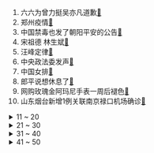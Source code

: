 1. 六六为曾力挺吴亦凡道歉[:link:](https://s.weibo.com/weibo?q=%23六六为曾力挺吴亦凡道歉%23&Refer=top)
2. 郑州疫情[:link:](https://s.weibo.com/weibo?q=%23郑州疫情%23&Refer=top)
3. 中国禁毒也发了朝阳平安的公告[:link:](https://s.weibo.com/weibo?q=%23中国禁毒也发了朝阳平安的公告%23&Refer=top)
4. 宋祖德 林生斌[:link:](https://s.weibo.com/weibo?q=%23宋祖德%20林生斌%23&Refer=top)
5. 汪峰定律[:link:](https://s.weibo.com/weibo?q=%23汪峰定律%23&Refer=top)
6. 中央政法委发声[:link:](https://s.weibo.com/weibo?q=%23中央政法委发声%23&Refer=top)
7. 中国女排[:link:](https://s.weibo.com/weibo?q=%23中国女排%23&Refer=top)
8. 郎平说想休息了[:link:](https://s.weibo.com/weibo?q=%23郎平说想休息了%23&Refer=top)
9. 网购玫瑰金阿玛尼手表一周后褪色[:link:](https://s.weibo.com/weibo?q=%23网购玫瑰金阿玛尼手表一周后褪色%23&Refer=top)
10. 山东烟台新增1例关联南京禄口机场确诊[:link:](https://s.weibo.com/weibo?q=%23山东烟台新增1例关联南京禄口机场确诊%23&Refer=top)
<details>
<summary>11 ~ 20</summary>

11. 中国女排3比0战胜意大利[:link:](https://s.weibo.com/weibo?q=%23中国女排3比0战胜意大利%23&Refer=top)
12. 吴亦凡被刑拘将承担哪些法律责任[:link:](https://s.weibo.com/weibo?q=%23吴亦凡被刑拘将承担哪些法律责任%23&Refer=top)
13. 丁程鑫被北京电影学院录取[:link:](https://s.weibo.com/weibo?q=%23丁程鑫被北京电影学院录取%23&Refer=top)
14. 郎平赛后哽咽[:link:](https://s.weibo.com/weibo?q=%23郎平赛后哽咽%23&Refer=top)
15. 南京疫情[:link:](https://s.weibo.com/weibo?q=%23南京疫情%23&Refer=top)
16. 致敬人民子弟兵[:link:](https://s.weibo.com/weibo?q=%23致敬人民子弟兵%23&Refer=top)
17. 脱粉[:link:](https://s.weibo.com/weibo?q=%23脱粉%23&Refer=top)
18. elle[:link:](https://s.weibo.com/weibo?q=%23elle%23&Refer=top)
19. 人民日报评吴亦凡被刑拘[:link:](https://s.weibo.com/weibo?q=%23人民日报评吴亦凡被刑拘%23&Refer=top)
20. 郎平说她负主要责任[:link:](https://s.weibo.com/weibo?q=%23郎平说她负主要责任%23&Refer=top)
</details>
<details>
<summary>21 ~ 30</summary>

21. 中国人民解放军建军94周年[:link:](https://s.weibo.com/weibo?q=%23中国人民解放军建军94周年%23&Refer=top)
22. 周震南像极了吃瓜时的我[:link:](https://s.weibo.com/weibo?q=%23周震南像极了吃瓜时的我%23&Refer=top)
23. 肖战工作室发文[:link:](https://s.weibo.com/weibo?q=%23肖战工作室发文%23&Refer=top)
24. 吴亦凡被刑拘[:link:](https://s.weibo.com/weibo?q=%23吴亦凡被刑拘%23&Refer=top)
25. 金晨丑衣服收割机[:link:](https://s.weibo.com/weibo?q=%23金晨丑衣服收割机%23&Refer=top)
26. 毛不易追剧十级学者[:link:](https://s.weibo.com/weibo?q=%23毛不易追剧十级学者%23&Refer=top)
27. 张雨绮 我不想做姐姐[:link:](https://s.weibo.com/weibo?q=%23张雨绮%20我不想做姐姐%23&Refer=top)
28. 中国21金暂列奖牌榜第一[:link:](https://s.weibo.com/weibo?q=%23中国21金暂列奖牌榜第一%23&Refer=top)
29. 吴亦凡涉嫌强奸罪[:link:](https://s.weibo.com/weibo?q=%23吴亦凡涉嫌强奸罪%23&Refer=top)
30. 扬州周边20个高速出入口关闭[:link:](https://s.weibo.com/weibo?q=%23扬州周边20个高速出入口关闭%23&Refer=top)
</details>
<details>
<summary>31 ~ 40</summary>

31. 张常宁暴扣[:link:](https://s.weibo.com/weibo?q=%23张常宁暴扣%23&Refer=top)
32. 重庆人回家的路有多难[:link:](https://s.weibo.com/weibo?q=%23重庆人回家的路有多难%23&Refer=top)
33. 李子璇只爱五险一金[:link:](https://s.weibo.com/weibo?q=%23李子璇只爱五险一金%23&Refer=top)
34. 落马副校长单次买衣服消费20万元[:link:](https://s.weibo.com/weibo?q=%23落马副校长单次买衣服消费20万元%23&Refer=top)
35. 张天爱发文告别姐妹俱乐部[:link:](https://s.weibo.com/weibo?q=%23张天爱发文告别姐妹俱乐部%23&Refer=top)
36. 宋威龙说自己长开了[:link:](https://s.weibo.com/weibo?q=%23宋威龙说自己长开了%23&Refer=top)
37. 8月1日东京奥运会看点[:link:](https://s.weibo.com/weibo?q=%238月1日东京奥运会看点%23&Refer=top)
38. 31省区市10天新增243例本土确诊[:link:](https://s.weibo.com/weibo?q=%2331省区市10天新增243例本土确诊%23&Refer=top)
39. 一级评茶师闻茶香能闻出啥信息[:link:](https://s.weibo.com/weibo?q=%23一级评茶师闻茶香能闻出啥信息%23&Refer=top)
40. 吕小军差点中断举重去跑货运[:link:](https://s.weibo.com/weibo?q=%23吕小军差点中断举重去跑货运%23&Refer=top)
</details>
<details>
<summary>41 ~ 50</summary>

41. 汤普森10秒61打破奥运会纪录[:link:](https://s.weibo.com/weibo?q=%23汤普森10秒61打破奥运会纪录%23&Refer=top)
42. 吕小军在国外名气有多大[:link:](https://s.weibo.com/weibo?q=%23吕小军在国外名气有多大%23&Refer=top)
43. 巩立姣出战女子铅球决赛[:link:](https://s.weibo.com/weibo?q=%23巩立姣出战女子铅球决赛%23&Refer=top)
44. 紫金陈 好魔幻我感觉我快退役了[:link:](https://s.weibo.com/weibo?q=%23紫金陈%20好魔幻我感觉我快退役了%23&Refer=top)
45. 云南虫谷[:link:](https://s.weibo.com/weibo?q=%23云南虫谷%23&Refer=top)
46. 李佳伦被网友留言暖到不想退役[:link:](https://s.weibo.com/weibo?q=%23李佳伦被网友留言暖到不想退役%23&Refer=top)
47. 吕小军百万直拍[:link:](https://s.weibo.com/weibo?q=%23吕小军百万直拍%23&Refer=top)
48. 你是我的荣耀[:link:](https://s.weibo.com/weibo?q=%23你是我的荣耀%23&Refer=top)
49. 中国军人的面孔有多动人[:link:](https://s.weibo.com/weibo?q=%23中国军人的面孔有多动人%23&Refer=top)
50. 李盈莹 太牛了[:link:](https://s.weibo.com/weibo?q=%23李盈莹%20太牛了%23&Refer=top)
51. 郑州通报16例无症状感染者[:link:](https://s.weibo.com/weibo?q=%23郑州通报16例无症状感染者%23&Refer=top)
</details>